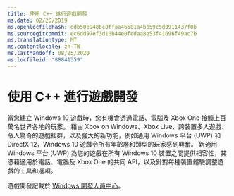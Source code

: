 ```yaml
---
title: 使用 C++ 進行遊戲開發
ms.date: 02/26/2019
ms.openlocfilehash: ddb50e948bc0ffaa46581a4bb59c5d0911437f0b
ms.sourcegitcommit: ec6dd97ef3d10b44e0fedaa8e53f41696f49ac7b
ms.translationtype: MT
ms.contentlocale: zh-TW
ms.lasthandoff: 08/25/2020
ms.locfileid: "88841359"
---
```

# <a name="game-development-with-c"></a>使用 C++ 進行遊戲開發

當您建立 Windows 10 遊戲時，您有機會透過電話、電腦及 Xbox One 接觸上百萬名世界各地的玩家。 藉由 Xbox on Windows、Xbox Live、跨裝置多人遊戲、令人驚奇的遊戲社群，以及強大的新功能，例如通用 Windows 平台 (UWP) 和 DirectX 12，Windows 10 遊戲令所有年齡層和類型的玩家感到興奮。 新通用 Windows 平台 (UWP) 為您的遊戲在所有 Windows 10 裝置之間提供相容性，其憑藉適用於電話、電腦及 Xbox One 的共同 API，以及針對每種裝置體驗調整遊戲的工具和選項。

遊戲開發記載於 [Windows 開發人員中心](/windows/uwp/gaming/getting-started)。
